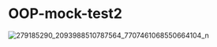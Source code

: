 # OOP-mock-test2

![279185290_2093988510787564_7707461068550664104_n](https://user-images.githubusercontent.com/91715582/166224240-fa0a32e4-7c5a-4005-b396-4e815195cb74.jpg)
